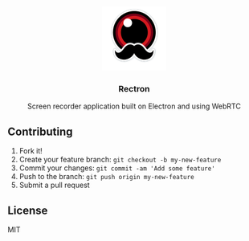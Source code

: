 <p align="center">
  <img src="https://raw.githubusercontent.com/baobabcoder/rectron/master/src/assets/icons/png/128x128.png" height="128">
  <h3 align="center">Rectron</h3>
  <p align="center">Screen recorder application built on Electron and using WebRTC<p>
</p>



## Contributing

1. Fork it!
2. Create your feature branch: `git checkout -b my-new-feature`
3. Commit your changes: `git commit -am 'Add some feature'`
4. Push to the branch: `git push origin my-new-feature`
5. Submit a pull request

## License

MIT
